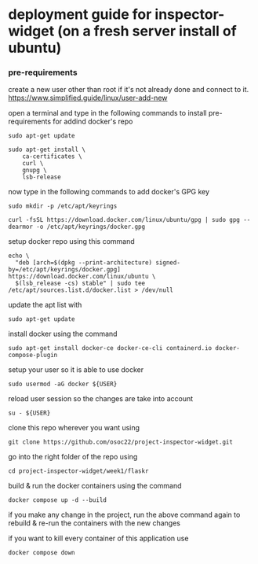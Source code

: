 # deployment guide for inspector-widget (on a fresh server install of ubuntu)
### pre-requirements
create a new user other than root if it's not already done and connect to it. https://www.simplified.guide/linux/user-add-new

open a terminal and type in the following commands to install pre-requirements for addind docker's repo
```
sudo apt-get update
```
```
sudo apt-get install \
    ca-certificates \
    curl \
    gnupg \
    lsb-release
```

now type in the following commands to add docker's GPG key
```
sudo mkdir -p /etc/apt/keyrings
```
```
curl -fsSL https://download.docker.com/linux/ubuntu/gpg | sudo gpg --dearmor -o /etc/apt/keyrings/docker.gpg
```

setup docker repo using this command
```
echo \
  "deb [arch=$(dpkg --print-architecture) signed-by=/etc/apt/keyrings/docker.gpg] https://download.docker.com/linux/ubuntu \
  $(lsb_release -cs) stable" | sudo tee /etc/apt/sources.list.d/docker.list > /dev/null
```

update the apt list with
```
sudo apt-get update
```

install docker using the command
```
sudo apt-get install docker-ce docker-ce-cli containerd.io docker-compose-plugin
```

setup your user so it is able to use docker
```
sudo usermod -aG docker ${USER}
```

reload user session so the changes are take into account
```
su - ${USER}
```

clone this repo wherever you want using
```
git clone https://github.com/osoc22/project-inspector-widget.git
```

go into the right folder of the repo using
```
cd project-inspector-widget/week1/flaskr
```

build & run the docker containers using the command
```
docker compose up -d --build
```

if you make any change in the project, run the above command again to rebuild & re-run the containers with the new changes

if you want to kill every container of this application use
```
docker compose down
```